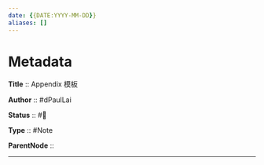 ```yaml
---
date: {{DATE:YYYY-MM-DD}}
aliases: []
---
```


# Metadata

**Title** :: Appendix 模板

**Author** :: #dPaulLai

**Status** :: #🌱

**Type** :: #Note

**ParentNode** ::

---
